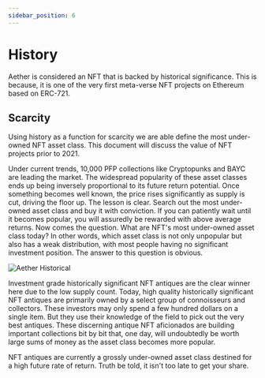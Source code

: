 ```yaml
---
sidebar_position: 6
---
```


# History

Aether is considered an NFT that is backed by historical significance. This is because, it is one of the very first meta-verse NFT projects on Ethereum based on ERC-721. 


## Scarcity

Using history as a function for scarcity we are able define the most under-owned NFT asset class. This document will discuss the value of NFT projects prior to 2021.

Under current trends, 10,000 PFP collections like Cryptopunks and BAYC are leading the market. The widespread popularity of these asset classes ends up being inversely proportional to its future return potential. Once something becomes well known, the price rises significantly as supply is cut, driving the floor up. The lesson is clear. Search out the most under-owned asset class and buy it with conviction. If you can patiently wait until it becomes popular, you will assuredly be rewarded with above average returns. Now comes the question. What are NFT's most under-owned asset class today? In other words, which asset class is not only unpopular but also has a weak distribution, with most people having no significant investment position. The answer to this question is obvious.

![Aether Historical](/img/aether-historical.png)

Investment grade historically significant NFT antiques are the clear winner here due to the low supply count. Today, high quality historically significant NFT antiques are primarily owned by a select group of connoisseurs and collectors. These investors may only spend a few hundred dollars on a single item. But they use their knowledge of the field to pick out the very best antiques. These discerning antique NFT aficionados are building important collections bit by bit that, one day, will undoubtedly be worth large sums of money as the asset class becomes more popular.

NFT antiques are currently a grossly under-owned asset class destined for a high future rate of return. Truth be told, it isn't too late to get your share.


